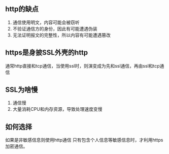 ## http的缺点
1. 通信使用明文，内容可能会被窃听
2. 不验证通信方的身份，因此有可能遭遇伪装
3. 无法证明报文的完整性，所以内容有可能遭遇篡改

## https是身披SSL外壳的http
通常http直接和tcp通信，当使用ssl时，则演变成为先和ssl通信，再由ssl和tcp通信

## SSL为啥慢
1. 通信慢
2. 大量消耗CPU和内存资源，导致处理速度变慢

## 如何选择
如果是非敏感信息则使用http通信
只有包含个人信息等敏感信息时，才利用https加密通信。
